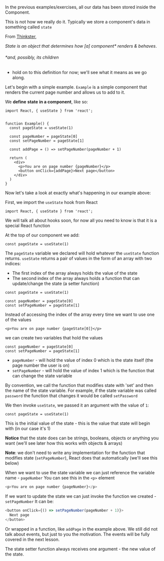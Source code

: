 
In the previous examples/exercises, all our data has been stored inside the Component.

  

This is not how we really do it. Typically we store a component's data in something called `state`

  

From [Thinkster](https://thinkster.io/tutorials/understanding-react-state),

  

_State is an object that determines how [a] component* renders & behaves_.

###### *and, possibly, its children

- hold on to this definition for now; we'll see what it means as we go along.

Let's begin with a simple example. `Example` is a simple component that renders the current page number and allows us to add to it.  

We **define** **state** **in a component**, like so:

```
import React, { useState } from 'react';


function Example() {
  const pageState = useState(1)

  const pageNumber = pageState[0]
  const setPageNumber = pageState[1]

  const addPage = () => setPageNumber(pageNumber + 1)

  return (
    <div>
      <p>You are on page number {pageNumber}</p>
      <button onClick={addPage}>Next page</button>
    </div>
  )
}
```
Now let's take a look at exactly what's happening in our example above:


First, we import the `useState` hook from React 
```
import React, { useState } from 'react';
```

We will talk all about hooks soon, for now all you need to know is that it is a special React function

At the top of our component we add: 
```
const pageState = useState(1)
```
The `pageState` variable we declared will hold whatever the `useState` function returns.
`useState` returns a pair of values in the form of an array with two indices:
-   The first index of the array always holds the value of the state
-   The second index of the array always holds a function that can update/change the state (a setter function)

```
const pageState = useState(1)

const pageNumber = pageState[0]
const setPageNumber = pageState[1]
```

Instead of accessing the index of the array every time we want to use one of the values

```
<p>You are on page number {pageState[0]}</p>
```
we can create two variables that hold the values
```
const pageNumber = pageState[0]
const setPageNumber = pageState[1]
```
-   `pageNumber` - will hold the value of index 0 which is the state itself (the page number the user is on)
-   `setPageNumber` - will hold the value of index 1 which is the function that can change the state variable

By convention, we call the function that modifies state with 'set' and then the name of the state variable. For example, if the state variable was called `password` the function that changes it would be called `setPassword`

We then invoke `useState`, we passed it an argument with the value of `1`:
```
const pageState = useState(1)
```

This is the initial value of the state - this is the value that state will begin with (in our case it's 1)

**Notice** that the state does can be strings, booleans, objects or anything you want (we'll see later how this works with objects & arrays)
        
              
**Note**: we don't need to write any implementation for the function that modifies state (`setPageNumber`), React does that automatically (we'll see this below)


When we want to use the state variable we can just reference the variable name - `pageNumber` 
You can see this in the `<p>` element

```js
<p>You are on page number {pageNumber}</p>
```

If we want to update the state we can just invoke the function we created - `setPageNumber` 
It can be:
```js
<button onClick={() => setPageNumber(pageNumber + 1)}>
  Next page
</button>
```
Or wrapped in a function, like `addPage` in the example above.
We still did not talk about events, but just to you the motivation. The events will be fully covered in the next lesson.

The state setter function always receives one argument - the new value of the state.

